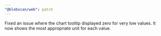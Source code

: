 ```yaml
---
"@blobscan/web": patch
---
```


Fixed an issue where the chart tooltip displayed zero for very low values. It now shows the most appropriate unit for each value.
